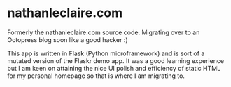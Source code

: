 nathanleclaire.com
==================

Formerly the nathanleclaire.com source code.  Migrating over to an Octopress blog soon like a good hacker :)

This app is written in Flask (Python microframework) and is sort of a mutated version of the Flaskr demo app.  It was a good learning experience but I am keen on attaining the nice UI polish and efficiency of static HTML for my personal homepage so that is where I am migrating to. 
